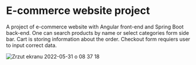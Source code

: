 # E-commerce website project
A project of e-commerce website with Angular front-end and Spring Boot back-end. One can search products by name or select categories form side bar. Cart is storing information about the order. Checkout form requiers user to input correct data.

![Zrzut ekranu 2022-05-31 o 08 37 18](https://user-images.githubusercontent.com/48216995/171181297-37d6d915-a733-4218-aaae-68c8a6e1a450.png)
